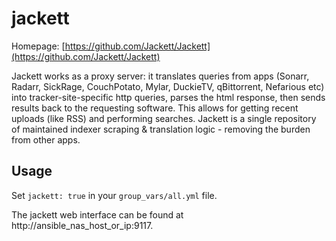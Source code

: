 # jackett

Homepage: [https://github.com/Jackett/Jackett](https://github.com/Jackett/Jackett)

Jackett works as a proxy server: it translates queries from apps (Sonarr, Radarr, SickRage, CouchPotato, Mylar, DuckieTV, qBittorrent, Nefarious etc) into tracker-site-specific http queries, parses the html response, then sends results back to the requesting software. This allows for getting recent uploads (like RSS) and performing searches. Jackett is a single repository of maintained indexer scraping & translation logic - removing the burden from other apps.

## Usage

Set `jackett: true` in your `group_vars/all.yml` file.

The jackett web interface can be found at http://ansible_nas_host_or_ip:9117.
